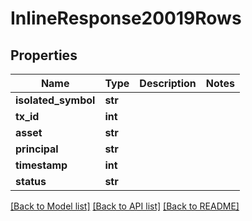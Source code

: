 # InlineResponse20019Rows

## Properties
Name | Type | Description | Notes
------------ | ------------- | ------------- | -------------
**isolated_symbol** | **str** |  | 
**tx_id** | **int** |  | 
**asset** | **str** |  | 
**principal** | **str** |  | 
**timestamp** | **int** |  | 
**status** | **str** |  | 

[[Back to Model list]](../README.md#documentation-for-models) [[Back to API list]](../README.md#documentation-for-api-endpoints) [[Back to README]](../README.md)

